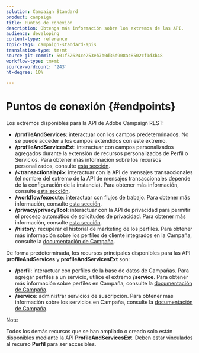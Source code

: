 ```yaml
---
solution: Campaign Standard
product: campaign
title: Puntos de conexión
description: Obtenga más información sobre los extremos de las API.
audience: developing
content-type: reference
topic-tags: campaign-standard-apis
translation-type: tm+mt
source-git-commit: 501f52624ce253eb7b0d36d908ac8502cf1d3b48
workflow-type: tm+mt
source-wordcount: '243'
ht-degree: 10%

---
```



# Puntos de conexión {#endpoints}

Los extremos disponibles para la API de Adobe Campaign REST:

* **/profileAndServices**: interactuar con los campos predeterminados. No se puede acceder a los campos extendidos con este extremo.
* **/profileAndServicesExt**: interactuar con campos personalizados agregados durante la extensión de recursos personalizados de Perfil o Servicios. Para obtener más información sobre los recursos personalizados, consulte [esta sección](../../api/using/custom-resources.md).
* **/&lt;transactionalapi>**: interactuar con la API de mensajes transaccionales (el nombre del extremo de la API de mensajes transaccionales depende de la configuración de la instancia). Para obtener más información, consulte [esta sección](../../api/using/managing-transactional-messages.md).
* **/workflow/execute**: interactuar con flujos de trabajo. Para obtener más información, consulte [esta sección](../../api/using/controlling-a-workflow.md).
* **/privacy/privacyTool**: interactuar con la API de privacidad para permitir el proceso automático de solicitudes de privacidad. Para obtener más información, consulte [esta sección](../../api/using/creating-a-privacy-request.md).
* **/history**: recuperar el historial de marketing de los perfiles. Para obtener más información sobre los perfiles de cliente integrados en la Campaña, consulte la [documentación de Campaña](https://helpx.adobe.com/campaign/standard/audiences/using/integrated-customer-profile.html).

De forma predeterminada, los recursos principales disponibles para las API **profileAndServices** y **profileAndServicesExt** son:

* **/perfil**: interactuar con perfiles de la base de datos de Campañas. Para agregar perfiles a un servicio, utilice el extremo **/service**. Para obtener más información sobre perfiles en Campaña, consulte la [documentación de Campaña](https://helpx.adobe.com/campaign/standard/audiences/using/about-profiles.html).
* **/service**: administrar servicios de suscripción. Para obtener más información sobre los servicios en Campaña, consulte la [documentación de Campaña](https://helpx.adobe.com/campaign/standard/audiences/using/creating-a-service.html).

>[!NOTE]
>
>Todos los demás recursos que se han ampliado o creado solo están disponibles mediante la API **ProfileAndServicesExt**. Deben estar vinculados al recurso **Perfil** para ser accesibles.
